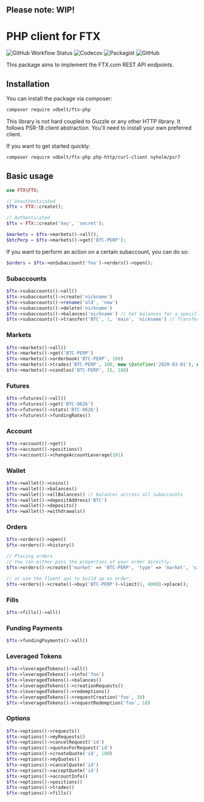 ## Please note: WIP!
# PHP client for FTX
![GitHub Workflow Status](https://img.shields.io/github/workflow/status/vdbelt/ftx-php/PHP%20Composer)
![Codecov](https://img.shields.io/codecov/c/github/vdbelt/ftx-php)
![Packagist](https://img.shields.io/packagist/dt/vdbelt/ftx-php)
![GitHub](https://img.shields.io/github/license/vdbelt/ftx-php)

This package aims to implement the FTX.com REST API endpoints.

## Installation
You can install the package via composer:
```bash
composer require vdbelt/ftx-php
```

This library is not hard coupled to Guzzle or any other HTTP library. It follows PSR-18 client abstraction. You'll need to install your own preferred client.

If you want to get started quickly:
```bash
composer require vdbelt/ftx-php php-http/curl-client nyholm/psr7
```

## Basic usage
```php
use FTX\FTX;

// Unauthenticated
$ftx = FTX::create();

// Authenticated
$ftx = FTX::create('key', 'secret');

$markets = $ftx->markets()->all();
$btcPerp = $ftx->markets()->get('BTC-PERP');
```

If you want to perform an action on a certain subaccount, you can do so:
```php
$orders = $ftx->onSubaccount('foo')->orders()->open();
```

### Subaccounts
```php
$ftx->subaccounts()->all()
$ftx->subaccounts()->create('nickname')
$ftx->subaccounts()->rename('old', 'new')
$ftx->subaccounts()->delete('nickname')
$ftx->subaccounts()->balances('nickname') // Get balances for a specific subaccount
$ftx->subaccounts()->transfer('BTC', 1, 'main', 'nickname') // Transfer funds between subaccounts
```

### Markets
```php
$ftx->markets()->all()
$ftx->markets()->get('BTC-PERP')
$ftx->markets()->orderbook('BTC-PERP', 100)
$ftx->markets()->trades('BTC-PERP', 100, new \DateTime('2020-03-01'), new \DateTime('2020-03-01 06:00:00'))
$ftx->markets()->candles('BTC-PERP', 15, 100)
```

### Futures
```php
$ftx->futures()->all()
$ftx->futures()->get('BTC-0626')
$ftx->futures()->stats('BTC-0626')
$ftx->futures()->fundingRates()
```

### Account
```php
$ftx->account()->get()
$ftx->account()->positions()
$ftx->account()->changeAccountLeverage(101)
```

### Wallet
```php
$ftx->wallet()->coins()
$ftx->wallet()->balances()
$ftx->wallet()->allBalances() // Balances accross all subaccounts
$ftx->wallet()->depositAddress('BTC')
$ftx->wallet()->deposits()
$ftx->wallet()->withdrawals()
```

### Orders
```php
$ftx->orders()->open()
$ftx->orders()->history()

// Placing orders
// You can either pass the properties of your order directly:
$ftx->orders()->create(['market' => 'BTC-PERP', 'type' => 'market', 'size' => 1])->place();

// or use the fluent api to build up an order:
$ftx->orders()->create()->buy('BTC-PERP')->limit(1, 4000)->place();
```

### Fills
```php
$ftx->fills()->all()
```

### Funding Payments
```php
$ftx->fundingPayments()->all()
```

### Leveraged Tokens
```php
$ftx->leveragedTokens()->all()
$ftx->leveragedTokens()->info('foo')
$ftx->leveragedTokens()->balances()
$ftx->leveragedTokens()->creationRequests()
$ftx->leveragedTokens()->redemptions()
$ftx->leveragedTokens()->requestCreation('foo', 10)
$ftx->leveragedTokens()->requestRedemption('foo', 10)
```

### Options
```php
$ftx->options()->requests()
$ftx->options()->myRequests()
$ftx->options()->cancelRequest('id')
$ftx->options()->quotesForRequest('id')
$ftx->options()->createQuote('id', 100)
$ftx->options()->myQuotes()
$ftx->options()->cancelQuote('id')
$ftx->options()->acceptQuote('id')
$ftx->options()->accountInfo()
$ftx->options()->positions()
$ftx->options()->trades()
$ftx->options()->fills()
```